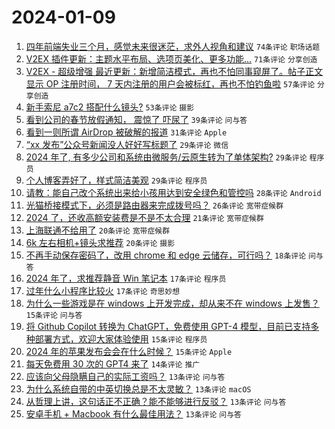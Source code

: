 # 2024-01-09

1. [四年前端失业三个月，感觉未来很迷茫，求外人视角和建议](https://www.v2ex.com/t/1007010) `74条评论` `职场话题`
1. [V2EX 插件更新：主题水平布局、选项页美化、更多功能...](https://www.v2ex.com/t/1007017) `71条评论` `分享创造`
1. [V2EX - 超级增强 最近更新：新增简洁模式，再也不怕同事窥屏了。帖子正文显示 OP 注册时间， 7 天内注册的用户会被标红，再也不怕钓鱼啦](https://www.v2ex.com/t/1007051) `57条评论` `分享创造`
1. [新手索尼 a7c2 搭配什么镜头?](https://www.v2ex.com/t/1007058) `53条评论` `摄影`
1. [看到公司的春节放假通知， 震惊了 吓尿了](https://www.v2ex.com/t/1007140) `39条评论` `问与答`
1. [看到一则所谓 AirDrop 被破解的报道](https://www.v2ex.com/t/1007076) `31条评论` `Apple`
1. [“xx 发布”公众号新闻没人好好写标题了](https://www.v2ex.com/t/1007048) `29条评论` `微信`
1. [2024 年了, 有多少公司和系统由微服务/云原生转为了单体架构?](https://www.v2ex.com/t/1007047) `29条评论` `程序员`
1. [个人博客弄好了，样式简洁美观](https://www.v2ex.com/t/1007041) `29条评论` `程序员`
1. [请教：能自己改个系统出来给小孩用达到安全绿色和管控吗](https://www.v2ex.com/t/1007116) `28条评论` `Android`
1. [光猫桥接模式下，必须是路由器来完成拨号吗？](https://www.v2ex.com/t/1007009) `26条评论` `宽带症候群`
1. [2024 了，还收高额安装费是不是不太合理](https://www.v2ex.com/t/1007095) `21条评论` `宽带症候群`
1. [上海联通不给用了](https://www.v2ex.com/t/1007147) `20条评论` `宽带症候群`
1. [6k 左右相机+镜头求推荐](https://www.v2ex.com/t/1007088) `20条评论` `摄影`
1. [不再手动保存密码了，改用 chrome 和 edge 云储存，可行吗？](https://www.v2ex.com/t/1007117) `18条评论` `问与答`
1. [2024 年了，求推荐静音 Win 笔记本](https://www.v2ex.com/t/1007162) `17条评论` `程序员`
1. [过年什么小程序比较火](https://www.v2ex.com/t/1007011) `17条评论` `奇思妙想`
1. [为什么一些游戏是在 windows 上开发完成，却从来不在 windows 上发售？](https://www.v2ex.com/t/1007142) `15条评论` `问与答`
1. [将 Github Copilot 转换为 ChatGPT，免费使用 GPT-4 模型，目前已支持多种部署方式，欢迎大家体验使用](https://www.v2ex.com/t/1007044) `15条评论` `程序员`
1. [2024 年的苹果发布会会在什么时候？](https://www.v2ex.com/t/1007029) `15条评论` `Apple`
1. [每天免费用 30 次的 GPT4 来了](https://www.v2ex.com/t/1007154) `14条评论` `推广`
1. [应该向父母隐瞒自己的实际工资吗？](https://www.v2ex.com/t/1007115) `13条评论` `问与答`
1. [为什么系统自带的中英切换总是不太灵敏？](https://www.v2ex.com/t/1007071) `13条评论` `macOS`
1. [从哲理上讲，这句话正不正确？能不能够进行反驳？](https://www.v2ex.com/t/1007031) `13条评论` `问与答`
1. [安卓手机 + Macbook 有什么最佳用法？](https://www.v2ex.com/t/1007015) `13条评论` `问与答`
